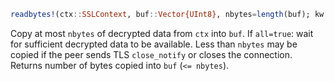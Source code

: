 ```julia
readbytes!(ctx::SSLContext, buf::Vector{UInt8}, nbytes=length(buf); kw...)
```

Copy at most `nbytes` of decrypted data from `ctx` into `buf`. If `all=true`: wait for sufficient decrypted data to be available. Less than `nbytes` may be copied if the peer sends TLS `close_notify` or closes the connection. Returns number of bytes copied into `buf` (`<= nbytes`).
